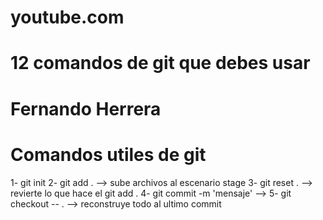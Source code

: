# youtube.com

# 12 comandos de git que debes usar

# Fernando Herrera

# Comandos utiles de git

1- git init
2- git add . --> sube archivos al escenario stage
3- git reset . --> revierte lo que hace el git add .
4- git commit -m 'mensaje' -->
5- git checkout -- . --> reconstruye todo al ultimo commit
